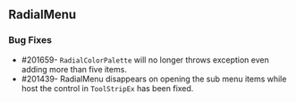 ## RadialMenu
  
### Bug Fixes

* \#201659- `RadialColorPalette` will no longer throws exception even adding more than five items. 
* \#201439- RadialMenu disappears on opening the sub menu items while host the control in `ToolStripEx` has been fixed.